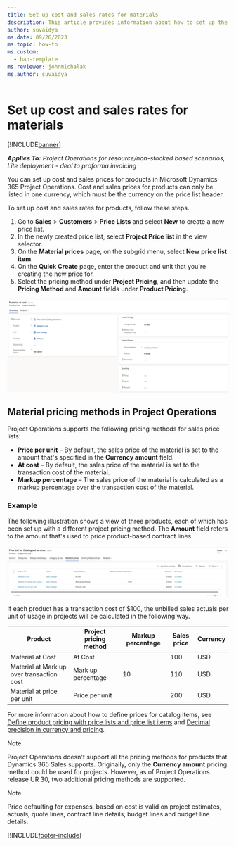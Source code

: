 ```yaml
---
title: Set up cost and sales rates for materials
description: This article provides information about how to set up the cost and sales rates for materials used on projects. 
author: suvaidya
ms.date: 09/26/2023
ms.topic: how-to
ms.custom: 
  - bap-template
ms.reviewer: johnmichalak
ms.author: suvaidya
---
```


# Set up cost and sales rates for materials

[!INCLUDE[banner](../includes/banner.md)]

_**Applies To:** Project Operations for resource/non-stocked based scenarios, Lite deployment - deal to proforma invoicing_

You can set up cost and sales prices for products in Microsoft Dynamics 365 Project Operations. Cost and sales prices for products can only be listed in one currency, which must be the currency on the price list header.

To set up cost and sales rates for products, follow these steps. 

1. Go to **Sales** > **Customers** > **Price Lists** and select **New** to create a new price list. 
1. In the newly created price list, select **Project Price list** in the view selector.
1. On the **Material prices** page, on the subgrid menu, select **New price list item**.
1. On the **Quick Create** page, enter the product and unit that you're creating the new price for.
1. Select the pricing method under **Project Pricing**, and then update the **Pricing Method** and **Amount** fields under **Product Pricing**.

![Project page for material price setup.](media/Material-Pricing-Project-Price-List-Form.png)

## Material pricing methods in Project Operations

Project Operations supports the following pricing methods for sales price lists:

- **Price per unit** – By default, the sales price of the material is set to the amount that's specified in the **Currency amount** field.
- **At cost** – By default, the sales price of the material is set to the transaction cost of the material.
- **Markup percentage** – The sales price of the material is calculated as a markup percentage over the transaction cost of the material.

### Example

The following illustration shows a view of three products, each of which has been set up with a different project pricing method. The **Amount** field refers to the amount that's used to price product-based contract lines.

![List of products/materials and their prices when used in projects.](media/Transaction-cost-based-PM-Material.png)

If each product has a transaction cost of $100, the unbilled sales actuals per unit of usage in projects will be calculated in the following way.

| Product | Project pricing method | Markup percentage | Sales price | Currency |
|---|---|---|---|---|
| Material at Cost | At Cost | | 100 | USD |
| Material at Mark up over transaction cost | Mark up percentage | 10 | 110 | USD |
| Material at price per unit | Price per unit | | 200 | USD |

For more information about how to define prices for catalog items, see [Define product pricing with price lists and price list items](/dynamics365/sales/create-price-lists-price-list-items-define-pricing-products) and [Decimal precision in currency and pricing](/dynamics365/sales/decimal-precision-currency-pricing).

> [!NOTE]
> Project Operations doesn't support all the pricing methods for products that Dynamics 365 Sales supports. Originally, only the **Currency amount** pricing method could be used for projects. However, as of Project Operations release UR 30, two additional pricing methods are supported. 

> [!NOTE]
> Price defaulting for expenses, based on cost is valid on project estimates, actuals, quote lines, contract line details, budget lines and budget line details.

[!INCLUDE[footer-include](../includes/footer-banner.md)]
